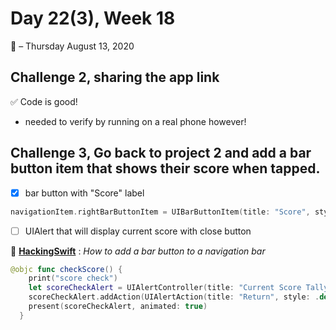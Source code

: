 # Day 22(3), Week 18
:calendar: – Thursday August 13, 2020

## **Challenge 2**, sharing the app link

:white_check_mark: Code is good!
* needed to verify by running on a real phone however!

## **Challenge 3**, Go back to project 2 and add a bar button item that shows their score when tapped.

- [x] bar button with "Score" label

```swift
navigationItem.rightBarButtonItem = UIBarButtonItem(title: "Score", style: .plain, target: self, action: #selector(checkScore))
```

- [ ] UIAlert that will display current score with close button

:pushpin: [**HackingSwift**](https://www.hackingwithswift.com/example-code/uikit/how-to-add-a-bar-button-to-a-navigation-bar) : *How to add a bar button to a navigation bar*

```swift
@objc func checkScore() {
    print("score check")
    let scoreCheckAlert = UIAlertController(title: "Current Score Tally", message: "You currently have \(score) points.", preferredStyle: .alert)
    scoreCheckAlert.addAction(UIAlertAction(title: "Return", style: .default, handler: .none))
    present(scoreCheckAlert, animated: true)
  }
```
